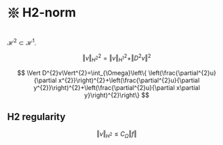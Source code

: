 # 𑗕 H2-norm

$\mathcal{H}^2 \subset \mathcal{H}^1$.

$$
\Vert v\Vert_{H^{2}}^{2}=\Vert v\Vert_{H^{1}}^{2}+\Vert D^{2}v\Vert^{2}
$$

$$
\Vert D^{2}v\Vert^{2}=\int_{\Omega}\left\{ \left(\frac{\partial^{2}u}{\partial x^{2}}\right)^{2}+\left(\frac{\partial^{2}u}{\partial y^{2}}\right)^{2}+\left(\frac{\partial^{2}u}{\partial x\partial y}\right)^{2}\right\}
$$

## H2 regularity

$$
\Vert v \Vert_{H^2} \le C_{\Omega} \Vert f \Vert
$$
